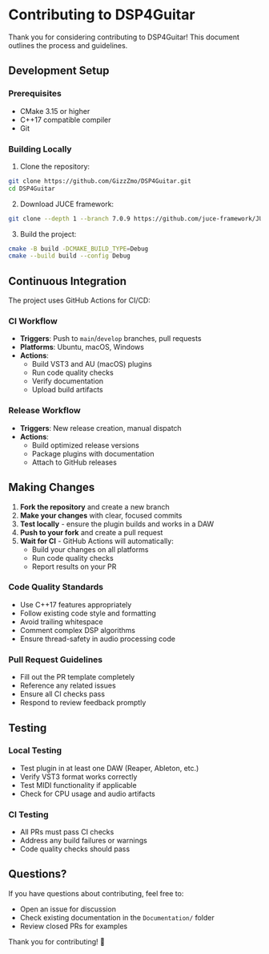 # Contributing to DSP4Guitar

Thank you for considering contributing to DSP4Guitar! This document outlines the process and guidelines.

## Development Setup

### Prerequisites
- CMake 3.15 or higher
- C++17 compatible compiler
- Git

### Building Locally

1. Clone the repository:
```bash
git clone https://github.com/GizzZmo/DSP4Guitar.git
cd DSP4Guitar
```

2. Download JUCE framework:
```bash
git clone --depth 1 --branch 7.0.9 https://github.com/juce-framework/JUCE.git
```

3. Build the project:
```bash
cmake -B build -DCMAKE_BUILD_TYPE=Debug
cmake --build build --config Debug
```

## Continuous Integration

The project uses GitHub Actions for CI/CD:

### CI Workflow
- **Triggers**: Push to `main`/`develop` branches, pull requests
- **Platforms**: Ubuntu, macOS, Windows
- **Actions**:
  - Build VST3 and AU (macOS) plugins
  - Run code quality checks
  - Verify documentation
  - Upload build artifacts

### Release Workflow
- **Triggers**: New release creation, manual dispatch
- **Actions**:
  - Build optimized release versions
  - Package plugins with documentation
  - Attach to GitHub releases

## Making Changes

1. **Fork the repository** and create a new branch
2. **Make your changes** with clear, focused commits
3. **Test locally** - ensure the plugin builds and works in a DAW
4. **Push to your fork** and create a pull request
5. **Wait for CI** - GitHub Actions will automatically:
   - Build your changes on all platforms
   - Run code quality checks
   - Report results on your PR

### Code Quality Standards

- Use C++17 features appropriately
- Follow existing code style and formatting
- Avoid trailing whitespace
- Comment complex DSP algorithms
- Ensure thread-safety in audio processing code

### Pull Request Guidelines

- Fill out the PR template completely
- Reference any related issues
- Ensure all CI checks pass
- Respond to review feedback promptly

## Testing

### Local Testing
- Test plugin in at least one DAW (Reaper, Ableton, etc.)
- Verify VST3 format works correctly
- Test MIDI functionality if applicable
- Check for CPU usage and audio artifacts

### CI Testing
- All PRs must pass CI checks
- Address any build failures or warnings
- Code quality checks should pass

## Questions?

If you have questions about contributing, feel free to:
- Open an issue for discussion
- Check existing documentation in the `Documentation/` folder
- Review closed PRs for examples

Thank you for contributing! 🎸
